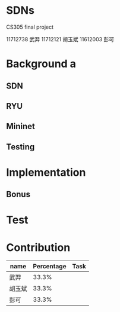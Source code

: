 # SDNs 
CS305 final project

11712738 武羿
11712121 胡玉斌
11612003 彭可
# Background a
## SDN

## RYU

## Mininet


## Testing

# Implementation


## Bonus

# Test

# Contribution
name | Percentage |   Task 
-|-|-
武羿 | 33.3%|  |
胡玉斌 | 33.3% |  |
彭可 | 33.3% | |

